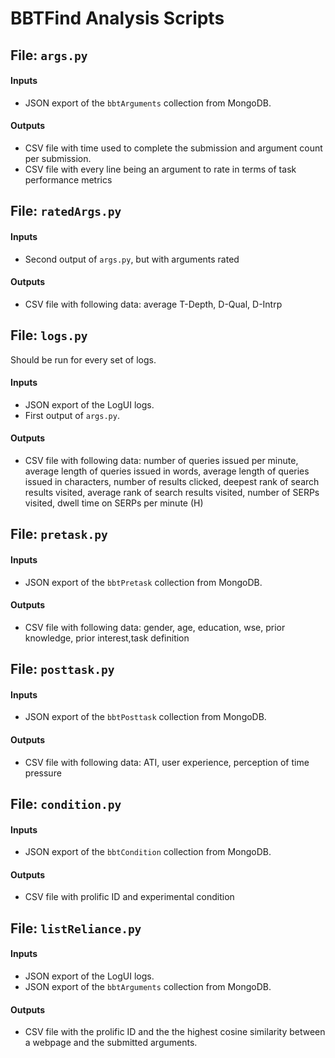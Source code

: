 # BBTFind Analysis Scripts

## File: ```args.py```

#### Inputs
- JSON export of the `bbtArguments` collection from MongoDB.
#### Outputs
- CSV file with time used to complete the submission and argument count per submission.
- CSV file with every line being an argument to rate in terms of task performance metrics

## File: ```ratedArgs.py```
#### Inputs
- Second output of ```args.py```, but with arguments rated
#### Outputs
- CSV file with following data: average T-Depth, D-Qual, D-Intrp

## File: ```logs.py```
Should be run for every set of logs.
#### Inputs
- JSON export of the LogUI logs.
- First output of ```args.py```.
#### Outputs
- CSV file with following data: number of queries issued per minute, average length of queries issued in words, average length of queries issued in characters, number of results clicked, deepest rank of search results visited, average rank of search results visited, number of SERPs visited, dwell time on SERPs per minute (H)

## File: ```pretask.py```
#### Inputs
- JSON export of the `bbtPretask` collection from MongoDB.
#### Outputs
- CSV file with following data: gender, age, education, wse, prior knowledge, prior interest,task definition

## File: ```posttask.py```
#### Inputs
- JSON export of the `bbtPosttask` collection from MongoDB.
#### Outputs
- CSV file with following data: ATI, user experience, perception of time pressure

## File: ```condition.py```
#### Inputs
- JSON export of the `bbtCondition` collection from MongoDB. 
#### Outputs
- CSV file with prolific ID and experimental condition

## File: ```listReliance.py```
#### Inputs
- JSON export of the LogUI logs.
- JSON export of the `bbtArguments` collection from MongoDB.
#### Outputs
- CSV file with the prolific ID and the the highest cosine similarity between a webpage and the submitted arguments.
